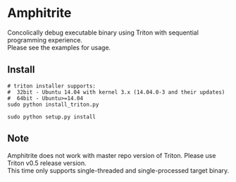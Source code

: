 Amphitrite
===
Concolically debug executable binary using Triton with sequential programming experience.  
Please see the examples for usage.

Install
---
```
# triton installer supports:
#  32bit - Ubuntu 14.04 with kernel 3.x (14.04.0-3 and their updates)
#  64bit - Ubuntu>=14.04
sudo python install_triton.py  

sudo python setup.py install
```

Note
---
Amphitrite does not work with master repo version of Triton. Please use Triton v0.5 release version.  
This time only supports single-threaded and single-processed target binary.
